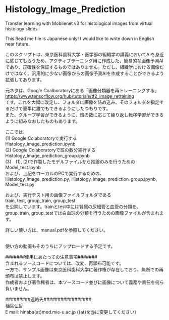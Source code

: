 # Histology_Image_Prediction
Transfer learning with Mobilenet v3 for histological images from virtual histology slides

This Read me file is Japanese only! I would like to write down in English near future.

このスクリプトは、東京医科歯科大学・医学部の組織学の講義においてAIを身近に感じてもらうため、アクティブラーニング用に作成した、簡易的な画像予測AIであり、正確性を保証するものではありません。ただし、組織学における画像だけではなく、汎用的に少ない画像からの画像予測AIを作成することができるよう拡張してあります。

元ネタは、Google Coalboratoryにある「画像分類器を再トレーニングする」<br>
https://www.tensorflow.org/hub/tutorials/tf2_image_retraining <br>
です。これを大幅に改定し、フォルダに画像を詰め込み、そのフォルダを指定するだけで簡単に誰でもできるようにしたつもりです。<br>
また、グループ学習ができるように、班の数に応じて繰り返し転移学習ができるように組みなおしたものもあります。

ここでは、<br>
(1) Google Colaboratoryで実行する<br>
Histology_Image_prediction.ipynb<br>
(2) Google Colaboratoryで班の数分実行する<br>
Histology_Image_prediction_group.ipynb<br>
(3)　(1), (2)で作製したモデルファイルから推論のみを行うための<br>
Model_test.ipynb<br>
および、上記をローカルのPCで実行するための、<br>
Histology_Image_prediction.py, Histology_Image_prediction_group.ipynb, Model_test.py

および、実行テスト用の画像ファイルフォルダである<br>
train, test, group_train, group_test<br>
を公開しています。trainとtest中には腎臓の尿細管と血管の分類を、group_train, group_testでは白血球の分類を行うための画像ファイルが含まれます。<br>

詳しい使い方は、manual.pdfを参照してください。<br><br>

使い方の動画もそのうちにアップロードする予定です。


#######使用にあたっての注意事項#######<br>
含まれるソースコードについては、改変、再頒布可能です。<br>
一方で、サンプル画像は東京医科歯科大学に著作権が存在しており、無断での再頒布は禁止します。<br>
作成者および著作権者は、本ソースコード並びに画像について義務や責任を何ら負いません。<br>

#########連絡先#################<br>
稲葉弘哲<br>
E mail: hinaba{at}med.mie-u.ac.jp ({at}を@に変更してください）

